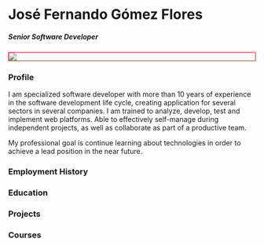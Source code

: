 # José Fernando Gómez Flores
##### Senior Software Developer

<div style="border: 1px solid red">
  <img src="https://drive.google.com/uc?export=view&id=1HTnd0gMDuBwMmfWD3BvD1-wE5CB1jBbI" borderRadius="50%"/>
</div>

### Profile
I am specialized software developer with more than 10 years of experience in the software development life cycle, creating application for several sectors in several companies. I am trained to analyze, develop, test and implement web platforms. Able to effectively self-manage during independent projects, as well as collaborate as part of a productive team.

My professional goal is continue learning about technologies in order to achieve a lead position in the near future. 

### Employment History

### Education

### Projects

### Courses
